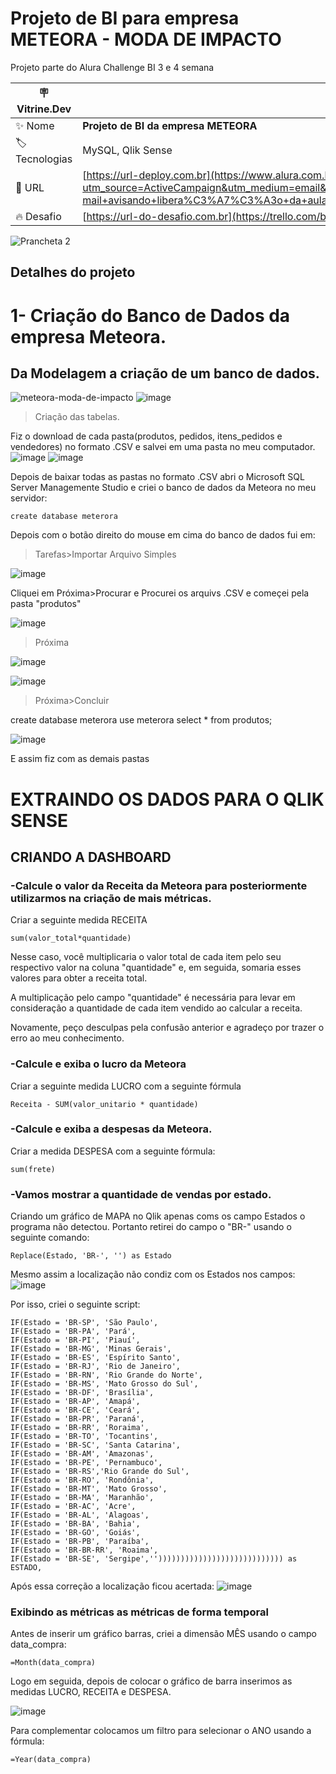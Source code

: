 # Projeto de BI para empresa METEORA - MODA DE IMPACTO

Projeto parte do Alura Challenge BI 3 e 4 semana

| :placard: Vitrine.Dev |     |
| -------------  | --- |
| :sparkles: Nome        | **Projeto de BI da empresa METEORA**
| :label: Tecnologias | MySQL, Qlik Sense
| :rocket: URL         | [https://url-deploy.com.br](https://www.alura.com.br/challenges/bi-3/semana-03-04-financeiro-empreendendo-dados-comercio-online?utm_source=ActiveCampaign&utm_medium=email&utm_content=%5BChallenge+BI%5D+%C3%9Altimos+desafios+no+ar%2C++FIRSTNAME++%E2%9C%85&utm_campaign=%5BCHALLANGE%5D+%28BI+-+3%C2%AA+ed+%29+E-mail+avisando+libera%C3%A7%C3%A3o+da+aula+03e04+%2B+convite+live+revis%C3%A3o+de+c%C3%B3digo&vgo_ee=aze3E7l1gxtnsu8AnmZeprYY%2Fzumqtc%2B%2Bv737AI3v%2FTB608%3D%3AJzgl9M%2FxDL3YTdrLxMcH67t1apCbsRZ%2F)
| :fire: Desafio     | [https://url-do-desafio.com.br](https://trello.com/b/dlXn3nuM/challenge-bi-semana-3-e-4)

![Prancheta 2](https://github.com/PedroMoeziaJr/Meteora-Projeto-de-BI/assets/112977342/f9a558a9-120e-4f5d-bec7-4c470e57afe4#vitrinedev)


## Detalhes do projeto

<h1>1- Criação do Banco de Dados da empresa Meteora.</h1>

<h2>Da Modelagem a criação de um banco de dados.</h2>

![meteora-moda-de-impacto](https://github.com/PedroMoeziaJr/Meteora-Projeto-de-BI/assets/112977342/bb915142-e440-4193-9ec3-b94c29c3c70c)
![image](https://github.com/PedroMoeziaJr/Meteora-Projeto-de-BI/assets/112977342/b264f3c0-8fbc-4234-b505-91f7bb72c1fb)

 
>Criação das tabelas.

Fiz o download de cada pasta(produtos, pedidos, itens_pedidos e vendedores) no formato .CSV e salvei em uma pasta no meu computador.
![image](https://github.com/PedroMoeziaJr/Meteora-Projeto-de-BI/assets/112977342/6b4ab758-360c-4adc-92e3-50b0a730974f)
![image](https://github.com/PedroMoeziaJr/Meteora-Projeto-de-BI/assets/112977342/1f4de862-6401-42cf-80d4-e68375bbd4fa)

Depois de baixar todas as pastas no formato .CSV abri o Microsoft SQL Server Managemente Studio e criei o banco de dados da Meteora no meu servidor:

	create database meterora

Depois com o botão direito do mouse em cima do banco de dados fui em:
>Tarefas>Importar Arquivo Simples

![image](https://github.com/PedroMoeziaJr/Meteora-Projeto-de-BI/assets/112977342/d742855d-2d5b-4241-b8f2-ad02cca5b7af)

Cliquei em Próxima>Procurar e Procurei os arquivs .CSV e começei pela pasta "produtos"

![image](https://github.com/PedroMoeziaJr/Meteora-Projeto-de-BI/assets/112977342/2169c7c6-ba8b-4d0e-bcd6-0fc0284346f0)

>Próxima

![image](https://github.com/PedroMoeziaJr/Meteora-Projeto-de-BI/assets/112977342/f1e67847-4b63-42c5-99da-4809af6d2f06)

![image](https://github.com/PedroMoeziaJr/Meteora-Projeto-de-BI/assets/112977342/c8170705-5186-424d-abd4-ca696b9abbb6)

>Próxima>Concluir

create database meterora
use meterora
select * from produtos;

![image](https://github.com/PedroMoeziaJr/Meteora-Projeto-de-BI/assets/112977342/da864b9f-e6b7-432a-8100-e8b68269bc3e)

E assim fiz com as demais pastas


<H1>EXTRAINDO OS DADOS PARA O QLIK SENSE</H1>

<H2>CRIANDO A DASHBOARD</H2>

<H3>-Calcule o valor da Receita da Meteora para posteriormente utilizarmos na criação de mais métricas.</H3>

Criar a seguinte medida RECEITA

	sum(valor_total*quantidade)

Nesse caso, você multiplicaria o valor total de cada item pelo seu respectivo valor na coluna "quantidade" e, em seguida, somaria esses valores para obter a receita total.

A multiplicação pelo campo "quantidade" é necessária para levar em consideração a quantidade de cada item vendido ao calcular a receita.

Novamente, peço desculpas pela confusão anterior e agradeço por trazer o erro ao meu conhecimento.

<H3>-Calcule e exiba o lucro da Meteora</H3>

Criar a seguinte medida LUCRO com a seguinte fórmula

	Receita - SUM(valor_unitario * quantidade)
 
<h3>-Calcule e exiba a despesas da Meteora.</h3>

Criar a medida DESPESA com a seguinte fórmula:

	sum(frete)

<h3>-Vamos mostrar a quantidade de vendas por estado.</h3>

Criando um gráfico de MAPA no Qlik apenas coms os campo Estados o programa não detectou. Portanto retirei do campo o "BR-" usando o seguinte comando:
	
	Replace(Estado, 'BR-', '') as Estado	

Mesmo assim a localização não condiz com os Estados nos campos:
![image](https://github.com/PedroMoeziaJr/Meteora-Projeto-de-BI/assets/112977342/ad265375-37d4-4517-aa50-85c364ec6ff7)

Por isso, criei o seguinte script:

	IF(Estado = 'BR-SP', 'São Paulo',
	IF(Estado = 'BR-PA', 'Pará',
	IF(Estado = 'BR-PI', 'Piauí',
	IF(Estado = 'BR-MG', 'Minas Gerais', 
	IF(Estado = 'BR-ES', 'Espírito Santo',
	IF(Estado = 'BR-RJ', 'Rio de Janeiro',
	IF(Estado = 'BR-RN', 'Rio Grande do Norte',
	IF(Estado = 'BR-MS', 'Mato Grosso do Sul',
	IF(Estado = 'BR-DF', 'Brasília',
	IF(Estado = 'BR-AP', 'Amapá',
	IF(Estado = 'BR-CE', 'Ceará',
	IF(Estado = 'BR-PR', 'Paraná',
	IF(Estado = 'BR-RR', 'Roraima',
	IF(Estado = 'BR-TO', 'Tocantins',
	IF(Estado = 'BR-SC', 'Santa Catarina',
	IF(Estado = 'BR-AM', 'Amazonas',
	IF(Estado = 'BR-PE', 'Pernambuco',
	IF(Estado = 'BR-RS','Rio Grande do Sul',
	IF(Estado = 'BR-RO', 'Rondônia',
	IF(Estado = 'BR-MT', 'Mato Grosso',
	IF(Estado = 'BR-MA', 'Maranhão',
	IF(Estado = 'BR-AC', 'Acre',
	IF(Estado = 'BR-AL', 'Alagoas', 
	IF(Estado = 'BR-BA', 'Bahia', 
	IF(Estado = 'BR-GO', 'Goiás', 
	IF(Estado = 'BR-PB', 'Paraíba',
	IF(Estado = 'BR-BR-RR', 'Roaima',
	IF(Estado = 'BR-SE', 'Sergipe','')))))))))))))))))))))))))))) as ESTADO,
	
Após essa correção a localização ficou acertada:
![image](https://github.com/PedroMoeziaJr/Meteora-Projeto-de-BI/assets/112977342/4e1c8716-605d-44a0-8aa9-7f4b19c2afe0)

<h3>Exibindo as métricas as métricas de forma temporal</h3>

Antes de inserir um gráfico barras, criei a dimensão MÊS usando o campo data_compra:

	=Month(data_compra)

Logo em seguida, depois de colocar o gráfico de barra inserimos as medidas LUCRO, RECEITA e DESPESA.

![image](https://github.com/PedroMoeziaJr/Meteora-Projeto-de-BI/assets/112977342/296c26d6-25bc-45cb-9c6d-0d0872ce4e18)

Para complementar colocamos um filtro para selecionar o ANO usando a fórmula:

	=Year(data_compra)

 







